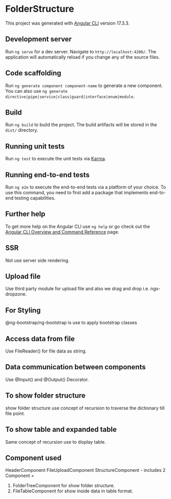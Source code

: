 # FolderStructure

This project was generated with [Angular CLI](https://github.com/angular/angular-cli) version 17.3.3.

## Development server

Run `ng serve` for a dev server. Navigate to `http://localhost:4200/`. The application will automatically reload if you change any of the source files.

## Code scaffolding

Run `ng generate component component-name` to generate a new component. You can also use `ng generate directive|pipe|service|class|guard|interface|enum|module`.

## Build

Run `ng build` to build the project. The build artifacts will be stored in the `dist/` directory.

## Running unit tests

Run `ng test` to execute the unit tests via [Karma](https://karma-runner.github.io).

## Running end-to-end tests

Run `ng e2e` to execute the end-to-end tests via a platform of your choice. To use this command, you need to first add a package that implements end-to-end testing capabilities.

## Further help

To get more help on the Angular CLI use `ng help` or go check out the [Angular CLI Overview and Command Reference](https://angular.io/cli) page.

## SSR
Not use server side rendering.

## Upload file 
Use third party module for upload file and also we drag and drop i.e. ngx-dropzone.

## For Styling 
@ng-bootstrap/ng-bootstrap is use to apply bootstrap classes

## Access data from file
Use FileReader() for file data as string.

## Data communication between components
Use @Input() and @Output() Decorator.

## To show folder structure
show folder structure use concept of recursion to traverse the dictionary till file point.

## To show table and expanded table 
Same concept of recursion use to display table.

## Component used
HeaderComponent
FileUploadComponent
StructureComponent - includes 2 Component = 
1. FolderTreeComponent for show folder structure.
2. FileTableComponent for show inside data in table format.


